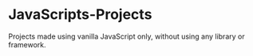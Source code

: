 # JavaScripts-Projects
Projects made using vanilla JavaScript only, without using any library or framework.

